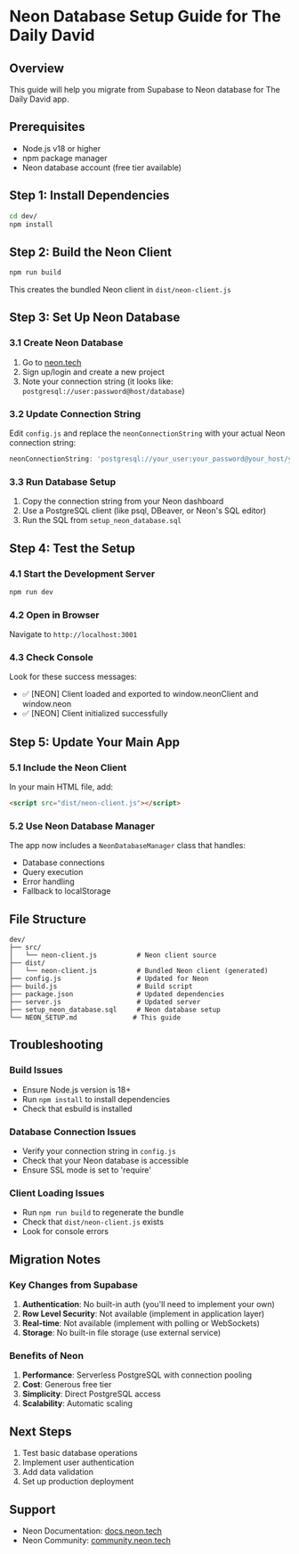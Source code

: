# Neon Database Setup Guide for The Daily David

## Overview
This guide will help you migrate from Supabase to Neon database for The Daily David app.

## Prerequisites
- Node.js v18 or higher
- npm package manager
- Neon database account (free tier available)

## Step 1: Install Dependencies
```bash
cd dev/
npm install
```

## Step 2: Build the Neon Client
```bash
npm run build
```
This creates the bundled Neon client in `dist/neon-client.js`

## Step 3: Set Up Neon Database

### 3.1 Create Neon Database
1. Go to [neon.tech](https://neon.tech)
2. Sign up/login and create a new project
3. Note your connection string (it looks like: `postgresql://user:password@host/database`)

### 3.2 Update Connection String
Edit `config.js` and replace the `neonConnectionString` with your actual Neon connection string:

```javascript
neonConnectionString: 'postgresql://your_user:your_password@your_host/your_database?sslmode=require'
```

### 3.3 Run Database Setup
1. Copy the connection string from your Neon dashboard
2. Use a PostgreSQL client (like psql, DBeaver, or Neon's SQL editor)
3. Run the SQL from `setup_neon_database.sql`

## Step 4: Test the Setup

### 4.1 Start the Development Server
```bash
npm run dev
```

### 4.2 Open in Browser
Navigate to `http://localhost:3001`

### 4.3 Check Console
Look for these success messages:
- ✅ [NEON] Client loaded and exported to window.neonClient and window.neon
- ✅ [NEON] Client initialized successfully

## Step 5: Update Your Main App

### 5.1 Include the Neon Client
In your main HTML file, add:
```html
<script src="dist/neon-client.js"></script>
```

### 5.2 Use Neon Database Manager
The app now includes a `NeonDatabaseManager` class that handles:
- Database connections
- Query execution
- Error handling
- Fallback to localStorage

## File Structure
```
dev/
├── src/
│   └── neon-client.js          # Neon client source
├── dist/
│   └── neon-client.js          # Bundled Neon client (generated)
├── config.js                   # Updated for Neon
├── build.js                    # Build script
├── package.json                # Updated dependencies
├── server.js                   # Updated server
├── setup_neon_database.sql     # Neon database setup
└── NEON_SETUP.md              # This guide
```

## Troubleshooting

### Build Issues
- Ensure Node.js version is 18+
- Run `npm install` to install dependencies
- Check that esbuild is installed

### Database Connection Issues
- Verify your connection string in `config.js`
- Check that your Neon database is accessible
- Ensure SSL mode is set to 'require'

### Client Loading Issues
- Run `npm run build` to regenerate the bundle
- Check that `dist/neon-client.js` exists
- Look for console errors

## Migration Notes

### Key Changes from Supabase
1. **Authentication**: No built-in auth (you'll need to implement your own)
2. **Row Level Security**: Not available (implement in application layer)
3. **Real-time**: Not available (implement with polling or WebSockets)
4. **Storage**: No built-in file storage (use external service)

### Benefits of Neon
1. **Performance**: Serverless PostgreSQL with connection pooling
2. **Cost**: Generous free tier
3. **Simplicity**: Direct PostgreSQL access
4. **Scalability**: Automatic scaling

## Next Steps
1. Test basic database operations
2. Implement user authentication
3. Add data validation
4. Set up production deployment

## Support
- Neon Documentation: [docs.neon.tech](https://docs.neon.tech)
- Neon Community: [community.neon.tech](https://community.neon.tech)
